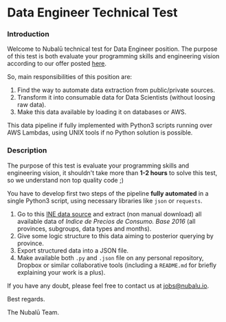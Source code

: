 # Data Engineer Technical Test

### Introduction

Welcome to Nubalū technical test for Data Engineer position. The purpose of this test is both evaluate your programming skills and engineering vision according to our offer posted [here](https://nubalu.io/jobs/data-engineer).

So, main responsibilities of this position are:

1. Find the way to automate data extraction from public/private sources.
2. Transform it into consumable data for Data Scientists (without loosing raw data).
3. Make this data available by loading it on databases or AWS.

This data pipeline if fully implemented with Python3 scripts running over AWS Lambdas, using UNIX tools if no Python solution is possible.

### Description

The purpose of this test is evaluate your programming skills and engineering vision, it shouldn't take more than **1-2 hours** to solve this test, so we understand non top quality code ;)

You have to develop first two steps of the pipeline **fully automated** in a single Python3 script, using necessary libraries like `json` or `requests`.

1. Go to this [INE data source](https://www.ine.es/jaxiT3/Tabla.htm?t=22356&L=0) and extract (non manual download) all available data of *Indice de Precios de Consumo. Base 2016* (all provinces, subgroups, data types and months).
2. Give some logic structure to this data aiming to posterior querying by province.
3. Export structured data into a JSON file.
4. Make available both `.py` and `.json` file on any personal repository, Dropbox or similar collaborative tools (including a `README.md` for briefly explaining your work is a plus).

If you have any doubt, please feel free to contact us at jobs@nubalu.io.



Best regards.

The Nubalū Team.